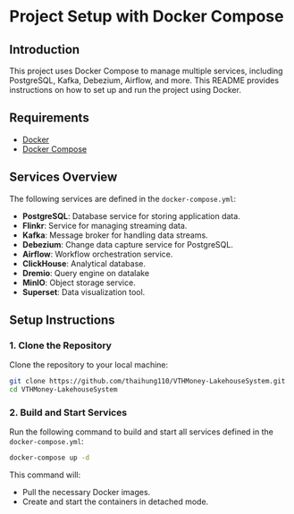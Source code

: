 # Project Setup with Docker Compose

## Introduction

This project uses Docker Compose to manage multiple services, including PostgreSQL, Kafka, Debezium, Airflow, and more. This README provides instructions on how to set up and run the project using Docker.

## Requirements

- [Docker](https://docs.docker.com/get-docker/)
- [Docker Compose](https://docs.docker.com/compose/install/)

## Services Overview

The following services are defined in the `docker-compose.yml`:

- **PostgreSQL**: Database service for storing application data.
- **Flinkr**: Service for managing streaming data.
- **Kafka**: Message broker for handling data streams.
- **Debezium**: Change data capture service for PostgreSQL.
- **Airflow**: Workflow orchestration service.
- **ClickHouse**: Analytical database.
- **Dremio**: Query engine on datalake
- **MinIO**: Object storage service.
- **Superset**: Data visualization tool.

## Setup Instructions

### 1. Clone the Repository

Clone the repository to your local machine:

```bash
git clone https://github.com/thaihung110/VTHMoney-LakehouseSystem.git
cd VTHMoney-LakehouseSystem

```

### 2. Build and Start Services

Run the following command to build and start all services defined in the `docker-compose.yml`:

```bash
docker-compose up -d
```

This command will:

- Pull the necessary Docker images.
- Create and start the containers in detached mode.
